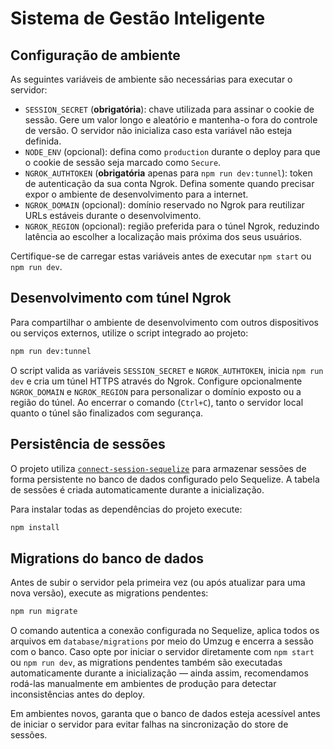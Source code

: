 # Sistema de Gestão Inteligente

## Configuração de ambiente

As seguintes variáveis de ambiente são necessárias para executar o servidor:

- `SESSION_SECRET` (**obrigatória**): chave utilizada para assinar o cookie de sessão. Gere um valor longo e aleatório e mantenha-o fora do controle de versão. O servidor não inicializa caso esta variável não esteja definida.
- `NODE_ENV` (opcional): defina como `production` durante o deploy para que o cookie de sessão seja marcado como `Secure`.
- `NGROK_AUTHTOKEN` (**obrigatória** apenas para `npm run dev:tunnel`): token de autenticação da sua conta Ngrok. Defina somente quando precisar expor o ambiente de desenvolvimento para a internet.
- `NGROK_DOMAIN` (opcional): domínio reservado no Ngrok para reutilizar URLs estáveis durante o desenvolvimento.
- `NGROK_REGION` (opcional): região preferida para o túnel Ngrok, reduzindo latência ao escolher a localização mais próxima dos seus usuários.

Certifique-se de carregar estas variáveis antes de executar `npm start` ou `npm run dev`.

## Desenvolvimento com túnel Ngrok

Para compartilhar o ambiente de desenvolvimento com outros dispositivos ou serviços externos, utilize o script integrado ao projeto:

```bash
npm run dev:tunnel
```

O script valida as variáveis `SESSION_SECRET` e `NGROK_AUTHTOKEN`, inicia `npm run dev` e cria um túnel HTTPS através do Ngrok. Configure opcionalmente `NGROK_DOMAIN` e `NGROK_REGION` para personalizar o domínio exposto ou a região do túnel. Ao encerrar o comando (`Ctrl+C`), tanto o servidor local quanto o túnel são finalizados com segurança.

## Persistência de sessões

O projeto utiliza [`connect-session-sequelize`](https://www.npmjs.com/package/connect-session-sequelize) para armazenar sessões de forma persistente no banco de dados configurado pelo Sequelize. A tabela de sessões é criada automaticamente durante a inicialização.

Para instalar todas as dependências do projeto execute:

```bash
npm install
```

## Migrations do banco de dados

Antes de subir o servidor pela primeira vez (ou após atualizar para uma nova versão), execute as migrations pendentes:

```bash
npm run migrate
```

O comando autentica a conexão configurada no Sequelize, aplica todos os arquivos em `database/migrations` por meio do Umzug e encerra a sessão com o banco.
Caso opte por iniciar o servidor diretamente com `npm start` ou `npm run dev`, as migrations pendentes também são executadas automaticamente durante a inicialização — ainda assim, recomendamos rodá-las manualmente em ambientes de produção para detectar inconsistências antes do deploy.

Em ambientes novos, garanta que o banco de dados esteja acessível antes de iniciar o servidor para evitar falhas na sincronização do store de sessões.
